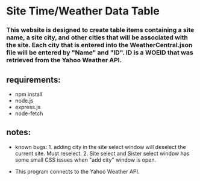 # Site Time/Weather Data Table

### This website is designed to create table items containing a site name, a site city, and other cities that will be associated with the site. Each city that is entered into the WeatherCentral.json file will be entered by "Name" and "ID". ID is a WOEID that was retrieved from the Yahoo Weather API.

## requirements:
- npm install
- node.js
- express.js
- node-fetch

## notes:

- known bugs: 1. adding city in the site select window will deselect the current site. Must reselect. 2. Site select and Sister select window has some small CSS issues when "add city" window is open.

- This program connects to the Yahoo Weather API.